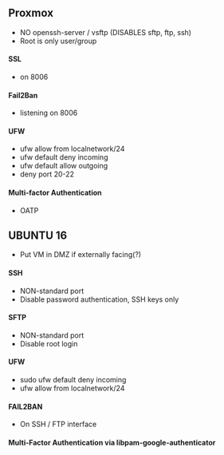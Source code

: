  
## Proxmox
* NO openssh-server / vsftp (DISABLES sftp, ftp, ssh)
* Root is only user/group
#### SSL
* on 8006
#### Fail2Ban
* listening on 8006
#### UFW
* ufw allow from localnetwork/24
* ufw default deny incoming
* ufw default allow outgoing
* deny port 20-22
#### Multi-factor Authentication
* OATP



## UBUNTU 16
* Put VM in DMZ if externally facing(?)
 #### SSH
* NON-standard port
* Disable password authentication, SSH keys only
#### SFTP
* NON-standard port
* Disable root login
#### UFW
* sudo ufw default deny incoming
* ufw allow from localnetwork/24
#### FAIL2BAN
* On SSH / FTP interface
#### Multi-Factor Authentication via libpam-google-authenticator


